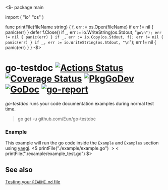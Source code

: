 <$-
package main

import (
	"io"
	"os"
)

func printFile(fileName string) {
	f, err := os.Open(fileName)
	if err != nil {
		panic(err)
	}
	defer f.Close()
	if _, err := io.WriteString(os.Stdout, "```go\n"); err != nil {
		panic(err)
    }
	if _, err := io.Copy(os.Stdout, f); err != nil {
		panic(err)
    }
	if _, err := io.WriteString(os.Stdout, "\n```"); err != nil {
		panic(err)
	}
}
-$>
# go-testdoc [![Actions Status](https://github.com/Eun/go-testdoc/workflows/CI/badge.svg)](https://github.com/Eun/go-testdoc/actions) [![Coverage Status](https://coveralls.io/repos/github/Eun/go-testdoc/badge.svg?branch=master)](https://coveralls.io/github/Eun/go-testdoc?branch=master) [![PkgGoDev](https://img.shields.io/badge/pkg.go.dev-reference-blue)](https://pkg.go.dev/github.com/Eun/go-testdoc) [![GoDoc](https://godoc.org/github.com/Eun/go-testdoc?status.svg)](https://godoc.org/github.com/Eun/go-testdoc) [![go-report](https://goreportcard.com/badge/github.com/Eun/go-testdoc)](https://goreportcard.com/report/github.com/Eun/go-testdoc)
*go-testdoc* runs your code documentation examples during normal test time.
> go get -u github.com/Eun/go-testdoc

### Example
This example will run the go code inside the `Example` and `Examples` section using [yaegi](https://github.com/traefik/yaegi).
<$ printFile("./example/example.go") $>
<$ printFile("./example/example_test.go") $>


## See also
[Testing your `README.md` file](https://github.com/Eun/yaegi-template/tree/master/examples/evaluate_readme)